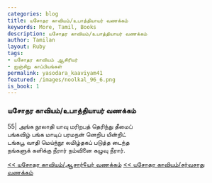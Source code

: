 ```yaml
---  
categories: blog  
title: யசோதர காவியம்/உபாத்தியாயர் வணக்கம்
keywords: More, Tamil, Books  
description: யசோதர காவியம்/உபாத்தியாயர் வணக்கம்
author: Tamilan  
layout: Ruby  
tags:     
- யசோதர காவியம் ஆசிரியர்
- ஐஞ்சிறு காப்பியங்கள்
permalink: yasodara_kaaviyam41  
featured: /images/noolkal_96_6.png  
is_book: 1
---  
```



### யசோதர காவியம்/உபாத்தியாயர் வணக்கம்

55| அங்க நூலாதி யாவு மரிறபத் தெரிந்து தீமைப்  
பங்கவிழ் பங்க மாடிப் பரமநன் னெறிப யின்றிட்  
டங்கபூ வாதி மெய்ந்நூ லமிழ்தகப் படுத்த டைந்த  
நங்களுக் களிக்கு நீரார் நம்வினை கழுவு நீரார்.

[<< யசோதர காவியம்/ஆசார்¢யர் வணக்கம்](yasodara_kaaviyam40) [<< யசோதர காவியம்/சர்வசாது வணக்கம்](yasodara_kaaviyam42)


